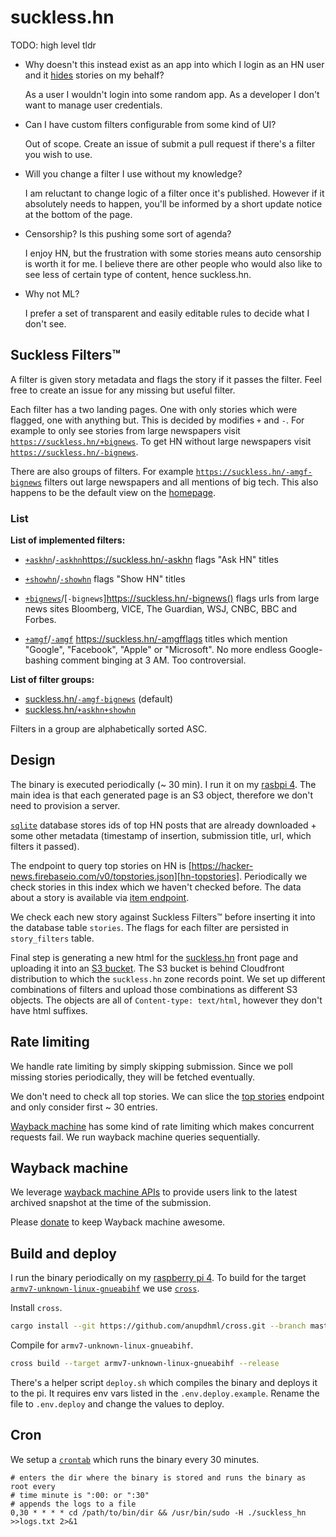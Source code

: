 # suckless.hn
TODO: high level tldr

* Why doesn't this instead exist as an app into which I login as an HN user and it [hides][hn-hide-story] stories on my behalf?

    As a user I wouldn't login into some random app. As a developer I don't want to manage user credentials.

* Can I have custom filters configurable from some kind of UI?

    Out of scope. Create an issue of submit a pull request if there's a filter you wish to use.

* Will you change a filter I use without my knowledge?

    I am reluctant to change logic of a filter once it's published. However if it absolutely needs to happen, you'll be informed by a short update notice at the bottom of the page.

* Censorship? Is this pushing some sort of agenda?

    I enjoy HN, but the frustration with some stories means auto censorship is worth it for me. I believe there are other people who would also like to see less of certain type of content, hence suckless.hn.

* Why not ML?

    I prefer a set of transparent and easily editable rules to decide what I don't see.

## Suckless Filters™
A filter is given story metadata and flags the story if it passes the filter. Feel free to create an issue for any missing but useful filter.

Each filter has a two landing pages. One with only stories which were flagged, one with anything but. This is decided by modifies `+` and `-`. For example to only see stories from large newspapers visit [`https://suckless.hn/+bignews`](https://suckless.hn/+bignews). To get HN without large newspapers visit [`https://suckless.hn/-bignews`](https://suckless.hn/-bignews).

There are also groups of filters. For example [`https://suckless.hn/-amgf-bignews`](https://suckless.hn/-amgf-bignews) filters out large newspapers and all mentions of big tech. This also happens to be the default view on the [homepage][homepage].

### List
**List of implemented filters:**
* [`+askhn`](https://suckless.hn/+askhn)/[`-askhn`]()https://suckless.hn/-askhn flags "Ask HN" titles

* [`+showhn`](https://suckless.hn/+showhn)/[`-showhn`](https://suckless.hn/-showhn) flags "Show HN" titles

* [`+bignews`](https://suckless.hn/+bignews)/[`-bignews`]https://suckless.hn/-bignews() flags urls from large news sites Bloomberg, VICE, The Guardian, WSJ, CNBC, BBC and Forbes.

* [`+amgf`](https://suckless.hn/+amgf)/[`-amgf`]() https://suckless.hn/-amgfflags titles which mention "Google", "Facebook", "Apple" or "Microsoft". No more endless Google-bashing comment binging at 3 AM. Too controversial.

**List of filter groups:**
* [suckless.hn/`-amgf-bignews`](https://suckless.hn/-amgf-bignews) (default)
* [suckless.hn/`+askhn+showhn`](https://suckless.hn/+askhn+showhn)

Filters in a group are alphabetically sorted ASC.

## Design
The binary is executed periodically (~ 30 min). I run it on my [rasbpi 4][pi-4]. The main idea is that each generated page is an S3 object, therefore we don't need to provision a server.

[`sqlite`][sqlite] database stores ids of top HN posts that are already downloaded + some other metadata (timestamp of insertion, submission title, url, which filters it passed).

The endpoint to query top stories on HN is [https://hacker-news.firebaseio.com/v0/topstories.json][hn-topstories]. Periodically we check stories in this index which we haven't checked before. The data about a story is available via [item endpoint][hn-item].

We check each new story against Suckless Filters™ before inserting it into the database table `stories`. The flags for each filter are persisted in `story_filters` table.

Final step is generating a new html for the [suckless.hn][suckless-hn] front page and uploading it into an [S3 bucket][s3-upload]. The S3 bucket is behind Cloudfront distribution to which the `suckless.hn` zone records point. We set up different combinations of filters and upload those combinations as different S3 objects. The objects are all of `Content-type: text/html`, however they don't have html suffixes.

## Rate limiting
We handle rate limiting by simply skipping submission. Since we poll missing stories periodically, they will be fetched eventually.

We don't need to check all top stories. We can slice the [top stories][hn-topstories] endpoint and only consider first ~ 30 entries.

[Wayback machine](#wayback-machine) has some kind of rate limiting which makes concurrent requests fail. We run wayback machine queries sequentially.

## Wayback machine
We leverage [wayback machine APIs][wayback-machine-api] to provide users link to the latest archived snapshot at the time of the submission.

Please [donate][wayback-donate] to keep Wayback machine awesome.

## Build and deploy
I run the binary periodically on my [raspberry pi 4][pi-4]. To build for the target [`armv7-unknown-linux-gnueabihf`][pi-target] we use [`cross`][cross].

Install `cross`.

```bash
cargo install --git https://github.com/anupdhml/cross.git --branch master
```

Compile for `armv7-unknown-linux-gnueabihf`.

```bash
cross build --target armv7-unknown-linux-gnueabihf --release
```

There's a helper script `deploy.sh` which compiles the binary and deploys it to the pi. It requires env vars listed in the `.env.deploy.example`. Rename the file to `.env.deploy` and change the values to deploy.

## Cron
We setup a [`crontab`][pi-crontab] which runs the binary every 30 minutes.

```
# enters the dir where the binary is stored and runs the binary as root every
# time minute is ":00: or ":30"
# appends the logs to a file
0,30 * * * * cd /path/to/bin/dir && /usr/bin/sudo -H ./suckless_hn >>logs.txt 2>&1
```

<!-- References -->
[homepage]: https://suckless.hn
[pi-4]: https://www.raspberrypi.org/products/raspberry-pi-4-model-b
[pi-target]: https://chacin.dev/blog/cross-compiling-rust-for-the-raspberry-pi
[cross]: https://github.com/rust-embedded/cross
[sqlite]: https://github.com/rusqlite/rusqlite
[hn-topstories]: https://github.com/HackerNews/API#new-top-and-best-stories
[hn-item]: https://github.com/HackerNews/API#items
[suckless-hn]: https://suckless.hn
[wayback-machine-api]: https://archive.org/help/wayback_api.php
[wayback-donate]: https://archive.org/donate
[hn-hide-story]: https://news.ycombinator.com/item?id=5225884
[s3-upload]: https://durch.github.io/rust-s3/s3/bucket/struct.Bucket.html#method.put_object_with_content_type
[pi-crontab]: https://www.raspberrypi.org/documentation/linux/usage/cron.md

